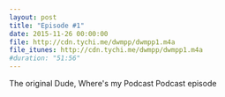 ```yaml
---
layout: post
title: "Episode #1"
date: 2015-11-26 00:00:00
file: http://cdn.tychi.me/dwmpp/dwmpp1.m4a
file_itunes: http://cdn.tychi.me/dwmpp/dwmpp1.m4a
#duration: "51:56"
---
```


The original Dude, Where's my Podcast Podcast episode
